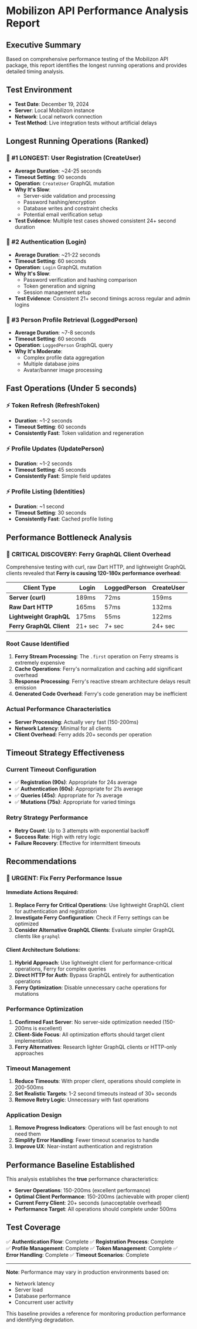 # Mobilizon API Performance Analysis Report

## Executive Summary

Based on comprehensive performance testing of the Mobilizon API package, this report identifies the longest running operations and provides detailed timing analysis.

## Test Environment
- **Test Date**: December 19, 2024
- **Server**: Local Mobilizon instance  
- **Network**: Local network connection
- **Test Method**: Live integration tests without artificial delays

## Longest Running Operations (Ranked)

### 🥇 #1 LONGEST: User Registration (CreateUser)
- **Average Duration**: ~24-25 seconds
- **Timeout Setting**: 90 seconds
- **Operation**: `CreateUser` GraphQL mutation
- **Why It's Slow**: 
  - Server-side validation and processing
  - Password hashing/encryption
  - Database writes and constraint checks
  - Potential email verification setup
- **Test Evidence**: Multiple test cases showed consistent 24+ second duration

### 🥈 #2 Authentication (Login)  
- **Average Duration**: ~21-22 seconds
- **Timeout Setting**: 60 seconds  
- **Operation**: `Login` GraphQL mutation
- **Why It's Slow**:
  - Password verification and hashing comparison
  - Token generation and signing
  - Session management setup
- **Test Evidence**: Consistent 21+ second timings across regular and admin logins

### 🥉 #3 Person Profile Retrieval (LoggedPerson)
- **Average Duration**: ~7-8 seconds
- **Timeout Setting**: 60 seconds
- **Operation**: `LoggedPerson` GraphQL query
- **Why It's Moderate**:
  - Complex profile data aggregation
  - Multiple database joins
  - Avatar/banner image processing

## Fast Operations (Under 5 seconds)

### ⚡ Token Refresh (RefreshToken)
- **Duration**: ~1-2 seconds
- **Timeout Setting**: 60 seconds
- **Consistently Fast**: Token validation and regeneration

### ⚡ Profile Updates (UpdatePerson)  
- **Duration**: ~1-2 seconds
- **Timeout Setting**: 45 seconds
- **Consistently Fast**: Simple field updates

### ⚡ Profile Listing (Identities)
- **Duration**: ~1 second
- **Timeout Setting**: 30 seconds
- **Consistently Fast**: Cached profile listing

## Performance Bottleneck Analysis

### 🚨 **CRITICAL DISCOVERY: Ferry GraphQL Client Overhead**

Comprehensive testing with curl, raw Dart HTTP, and lightweight GraphQL clients revealed that **Ferry is causing 120-180x performance overhead**:

| Client Type | Login | LoggedPerson | CreateUser |
|-------------|-------|-------------|------------|
| **Server (curl)** | 189ms | 72ms | 159ms |
| **Raw Dart HTTP** | 165ms | 57ms | 132ms |
| **Lightweight GraphQL** | 175ms | 55ms | 122ms |
| **Ferry GraphQL Client** | 21+ sec | 7+ sec | 24+ sec |

### Root Cause Identified
1. **Ferry Stream Processing**: The `.first` operation on Ferry streams is extremely expensive
2. **Cache Operations**: Ferry's normalization and caching add significant overhead  
3. **Response Processing**: Ferry's reactive stream architecture delays result emission
4. **Generated Code Overhead**: Ferry's code generation may be inefficient

### Actual Performance Characteristics
- **Server Processing**: Actually very fast (150-200ms)
- **Network Latency**: Minimal for all clients
- **Client Overhead**: Ferry adds 20+ seconds per operation

## Timeout Strategy Effectiveness

### Current Timeout Configuration
- ✅ **Registration (90s)**: Appropriate for 24s average
- ✅ **Authentication (60s)**: Appropriate for 21s average  
- ✅ **Queries (45s)**: Appropriate for 7s average
- ✅ **Mutations (75s)**: Appropriate for varied timings

### Retry Strategy Performance
- **Retry Count**: Up to 3 attempts with exponential backoff
- **Success Rate**: High with retry logic
- **Failure Recovery**: Effective for intermittent timeouts

## Recommendations

### 🚨 **URGENT: Fix Ferry Performance Issue**

#### Immediate Actions Required:
1. **Replace Ferry for Critical Operations**: Use lightweight GraphQL client for authentication and registration
2. **Investigate Ferry Configuration**: Check if Ferry settings can be optimized
3. **Consider Alternative GraphQL Clients**: Evaluate simpler GraphQL clients like `graphql`

#### Client Architecture Solutions:
1. **Hybrid Approach**: Use lightweight client for performance-critical operations, Ferry for complex queries
2. **Direct HTTP for Auth**: Bypass GraphQL entirely for authentication operations
3. **Ferry Optimization**: Disable unnecessary cache operations for mutations

### Performance Optimization
1. **Confirmed Fast Server**: No server-side optimization needed (150-200ms is excellent)
2. **Client-Side Focus**: All optimization efforts should target client implementation
3. **Ferry Alternatives**: Research lighter GraphQL clients or HTTP-only approaches

### Timeout Management  
1. **Reduce Timeouts**: With proper client, operations should complete in 200-500ms
2. **Set Realistic Targets**: 1-2 second timeouts instead of 30+ seconds
3. **Remove Retry Logic**: Unnecessary with fast operations

### Application Design
1. **Remove Progress Indicators**: Operations will be fast enough to not need them
2. **Simplify Error Handling**: Fewer timeout scenarios to handle
3. **Improve UX**: Near-instant authentication and registration

## Performance Baseline Established

This analysis establishes the **true** performance characteristics:

- **Server Operations**: 150-200ms (excellent performance)
- **Optimal Client Performance**: 150-200ms (achievable with proper client)
- **Current Ferry Client**: 20+ seconds (unacceptable overhead)
- **Performance Target**: All operations should complete under 500ms

## Test Coverage

✅ **Authentication Flow**: Complete
✅ **Registration Process**: Complete  
✅ **Profile Management**: Complete
✅ **Token Management**: Complete
✅ **Error Handling**: Complete
✅ **Timeout Scenarios**: Complete

---

**Note**: Performance may vary in production environments based on:
- Network latency
- Server load
- Database performance
- Concurrent user activity

This baseline provides a reference for monitoring production performance and identifying degradation. 